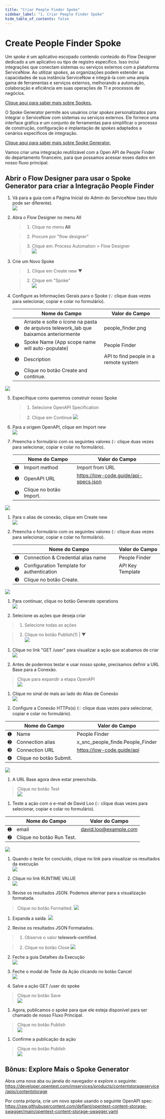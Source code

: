 ```yaml
---
title: "Criar People Finder Spoke" 
sidebar_label: "1. Criar People Finder Spoke"
hide_table_of_contents: false
---
```

# Create People Finder Spoke

Um *spoke* é um aplicativo escopado contendo conteúdo do Flow Designer dedicado a um aplicativo ou tipo de registro específico. Isso inclui integrações que conectam sistemas ou serviços externos com a plataforma ServiceNow. Ao utilizar *spokes*, as organizações podem estender as capacidades de sua instância ServiceNow e integrá-la com uma ampla gama de ferramentas e serviços externos, melhorando a automação, colaboração e eficiência em suas operações de TI e processos de negócios.

[Clique aqui para saber mais sobre Spokes.](https://docs.servicenow.com/bundle/vancouver-build-workflows/page/administer/flow-designer/concept/spokes.html)

O Spoke Generator permite aos usuários criar *spokes* personalizados para integrar o ServiceNow com sistemas ou serviços externos. Ele fornece uma interface gráfica e um conjunto de ferramentas para simplificar o processo de construção, configuração e implantação de *spokes* adaptados a cenários específicos de integração.

[Clique aqui para saber mais sobre Spoke Generator.](https://docs.servicenow.com/bundle/vancouver-build-workflows/page/administer/flow-designer/concept/spoke-builder.html)

Vamos criar uma integração reutilizável com a Open API de People Finder do departamento financeiro, para que possamos acessar esses dados em nosso fluxo principal.

## Abrir o Flow Designer para usar o Spoke Generator para criar a Integração People Finder

1. Vá para a guia com a Página Inicial do Admin do ServiceNow (seu título pode ser diferente).  
![](./images/04-1-return-to-admin-page.png)

2. Abra o Flow Designer no menu All

   >1. Clique no menu **All**
    
   >2. Procure por "flow designer"
    
   >3. Clique em: Process Automation > Flow Designer  
![](./images/04-2-flow-designer.png)

3. Crie um Novo Spoke

   >1. Clique em <span className="button-purple">Create new ▼</span>
   
   >2. Clique em "Spoke"  
![](./images//04-3-create-spoke.png)

4. Configure as Informações Gerais para o Spoke (💡 clique duas vezes para selecionar, copiar e colar no formulário).

   | |Nome do Campo                | Valor do Campo
   |-|------------------------------| --------------
   |<span className="large-number">➊</span>|Arraste e solte o ícone na pasta de arquivos telework_lab que baixamos anteriormente | people_finder.png
   |<span className="large-number">➋</span>|Spoke Name (App scope name will auto-populate) | People Finder
   |<span className="large-number">➌</span>|Description | API to find people in a remote system
   |<span className="large-number">➍</span>|Clique no botão <span className="button-purple">Create and continue</span>.  
![](./images/04-4-spoke-general-info.png)

5. Especifique como queremos construir nosso Spoke

   >1. Selecione OpenAPI Specification

   >2. Clique em <span className="button-purple">Continue</span>
![](./images/04-5-how-build-spoke.png)

6. Para a origem OpenAPI, clique em <span className="button-white-grey-border">Import new</span>  
![](./images/04-6-openapi-import-new.png)

7. Preencha o formulário com os seguintes valores (💡 clique duas vezes para selecionar, copiar e colar no formulário).

   | |Nome do Campo                | Valor do Campo
   |-|------------------------------| --------------
   |<span className="large-number">➊</span>|Import method | Import from URL
   |<span className="large-number">➋</span>|OpenAPI URL | https://low-code.guide/api-specs.json
   |<span className="large-number">➌</span>|Clique no botão <span className="button-purple">Import</span>.  
![](./images/04-7-import-new-openapi.png)

1. Para o alias de conexão, clique em <span className="button-white-grey-border">Create new</span>  
![](./images/04-8-connection-alias-create-new.png)

1. Preencha o formulário com os seguintes valores (💡 clique duas vezes para selecionar, copiar e colar no formulário).

   | |Nome do Campo                | Valor do Campo
   |-|------------------------------| --------------
   |<span className="large-number">➊</span>|Connection & Credential alias name | People Finder
   |<span className="large-number">➋</span>|Configuration Template for authentication | API Key Template
   |<span className="large-number">➌</span>|Clique no botão <span className="button-purple">Create</span>.  
![](./images/04-9-create-new-connection-alias.png)

1.  Para continuar, clique no botão <span className="button-purple">Generate operations</span>  
![](./images/04-10-generate-operations.png)

1.  Selecione as ações que deseja criar

   >1. Selecione todas as ações

   >2. Clique no botão <span className="button-purple">Publish(1) | ▼</span>  
![](./images/04-11-actions-to-create.png)

1.  Clique no link "GET /user" para visualizar a ação que acabamos de criar  
![](./images/04-12-get-user-action.png)

1.  Antes de podermos testar e usar nosso spoke, precisamos definir a URL Base para a Conexão.

   >Clique para expandir a etapa OpenAPI  
![](./images/04-13-expand-openapi-step.png)

1.  Clique no sinal de mais ao lado do Alias de Conexão  
![](./images/04-14-connection-alias.png)

1.  Configure a Conexão HTTPs(s) (💡 clique duas vezes para selecionar, copiar e colar no formulário).

   | |Nome do Campo                | Valor do Campo
   |-|------------------------------| --------------
   |<span className="large-number">➊</span>|Name | People Finder
   |<span className="large-number">➋</span>|Connection alias | x_snc_people_finde.People_Finder
   |<span className="large-number">➌</span>|Connection URL | https://low-code.guide/api
   |<span className="large-number">➍</span>|Clique no botão <span className="button-white-purple-border-square">Submit</span>.  
![](./images/04-15-https-connection.png)

1.  A URL Base agora deve estar preenchida.

   >Clique no botão <span className="button-white-black-border-black">Test</span>  
![](./images/04-16-test-action.png)

1.  Teste a ação com o e-mail de David Loo (💡 clique duas vezes para selecionar, copiar e colar no formulário).

   | |Nome do Campo                | Valor do Campo
   |-|------------------------------| --------------
   |<span className="large-number">➊</span>|email | david.loo@example.com
   |<span className="large-number">➋</span>|Clique no botão <span className="button-purple">Run Test</span>.  
![](./images/04-17-test-actio-modal.png)

1.  Quando o teste for concluído, clique no link para visualizar os resultados da execução  
![](./images/04-18-test-action-complete.png)

1.  Clique no link RUNTIME VALUE  
![](./images/04-19-test-output.png)

1.  Revise os resultados JSON. Podemos alternar para a visualização formatada.

   >Clique no botão <span className="button-white-purple-border">Formatted</span>.
![](./images/04-20-action-json-new.png)

1.  Expanda a saída.
![](./images/04-21-expand-output.png)

1.  Revise os resultados JSON Formatados.

   > 1. Observe o valor <b>telework-certified</b>.

   > 2. Clique no botão <span className="button-white-purple-border">Close</span>
   ![](./images/04-22-formatted-json.png)

2.  Feche a guia Detalhes da Execução  
![](./images/04-21-close-execution-details.png)

1.  Feche o modal de Teste da Ação clicando no botão <span className="button-white-purple-border">Cancel</span>  
![](./images/04-22-close-test-action.png)

1.  Salve a ação GET /user do spoke

   >Clique no botão <span className="button-purple">Save</span>  
![](./images/04-23-save-action.png)

1.  Agora, publicamos o spoke para que ele esteja disponível para ser chamado de nosso Fluxo Principal.

   >Clique no botão <span className="button-white-purple-border">Publish</span>  
![](./images/04-24-publish-action.png)

1.  Confirme a publicação da ação

   >Clique no botão <span className="button-purple">Publish</span>   
![](./images/04-25-confirm-publish-action.png)

## Bônus: Explore Mais o Spoke Generator

Abra uma nova aba ou janela do navegador e explore o seguinte:
https://developer.opentext.com/imservices/products/contentstorageservice/apis/contentstorage

Por conta própria, crie um novo spoke usando o seguinte OpenAPI spec:
https://raw.githubusercontent.com/deflant/opentext-content-storage-swagger/main/opentext-content-storage-swagger.yaml
